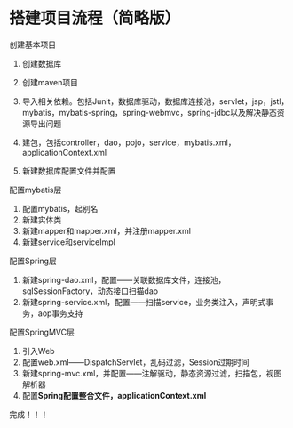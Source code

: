 # 搭建项目流程（简略版）

创建基本项目

1. 创建数据库
2. 创建maven项目
3. 导入相关依赖。包括Junit，数据库驱动，数据库连接池，servlet，jsp，jstl，mybatis，mybatis-spring，spring-webmvc，spring-jdbc以及解决静态资源导出问题

4. 建包，包括controller，dao，pojo，service，mybatis.xml，applicationContext.xml
5. 新建数据库配置文件并配置

配置mybatis层

1. 配置mybatis，起别名
2. 新建实体类
3. 新建mapper和mapper.xml，并注册mapper.xml
4. 新建service和serviceImpl

配置Spring层

1. 新建spring-dao.xml，配置——关联数据库文件，连接池，sqlSessionFactory，动态接口扫描dao
2. 新建spring-service.xml，配置——扫描service，业务类注入，声明式事务，aop事务支持

配置SpringMVC层

1. 引入Web
2. 配置web.xml——DispatchServlet，乱码过滤，Session过期时间
3. 新建spring-mvc.xml，并配置——注解驱动，静态资源过滤，扫描包，视图解析器
4. 配置**Spring配置整合文件，applicationContext.xml**

完成！！！

